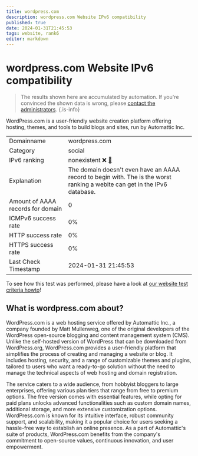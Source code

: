 ```yaml
---
title: wordpress.com
description: wordpress.com Website IPv6 compatibility
published: true
date: 2024-01-31T21:45:53
tags: website, rank6
editor: markdown
---
```


# wordpress.com Website IPv6 compatibility

> The results shown here are accumulated by automation. If you're convinced the shown data is wrong, please [contact the administrators](/howto/chat). 
{.is-info}

WordPress.com is a user-friendly website creation platform offering hosting, themes, and tools to build blogs and sites, run by Automattic Inc.


|   |   |
| - | - |
| Domainname | wordpress.com
| Category | social |
| IPv6 ranking | nonexistent :x: [🔗](/howto/ranking) |
| Explanation | The domain doesn't even have an AAAA record to begin with. The is the worst ranking a webite can get in the IPv6 database. |
| Amount of AAAA records for domain | 0 |
| ICMPv6 success rate | 0%|
| HTTP success rate | 0% |
| HTTPS success rate | 0% |
| Last Check Timestamp | 2024-01-31 21:45:53 |

To see how this test was performed, please have a look at [our website test criteria howto](/howto/testcriteria/website)!


## What is wordpress.com about?
WordPress.com is a web hosting service offered by Automattic Inc., a company founded by Matt Mullenweg, one of the original developers of the WordPress open-source blogging and content management system (CMS). Unlike the self-hosted version of WordPress that can be downloaded from WordPress.org, WordPress.com provides a user-friendly platform that simplifies the process of creating and managing a website or blog. It includes hosting, security, and a range of customizable themes and plugins, tailored to users who want a ready-to-go solution without the need to manage the technical aspects of web hosting and domain registration.

The service caters to a wide audience, from hobbyist bloggers to large enterprises, offering various plan tiers that range from free to premium options. The free version comes with essential features, while opting for paid plans unlocks advanced functionalities such as custom domain names, additional storage, and more extensive customization options. WordPress.com is known for its intuitive interface, robust community support, and scalability, making it a popular choice for users seeking a hassle-free way to establish an online presence. As a part of Automattic's suite of products, WordPress.com benefits from the company's commitment to open-source values, continuous innovation, and user empowerment.



